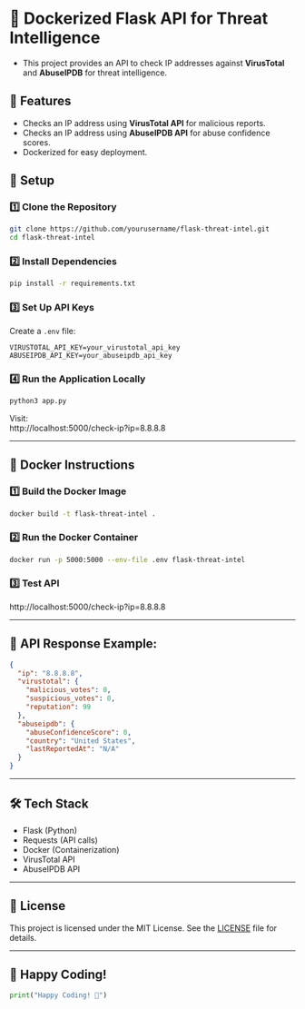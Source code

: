 # 🚀 Dockerized Flask API for Threat Intelligence

- This project provides an API to check IP addresses against **VirusTotal** and **AbuseIPDB** for threat intelligence.

## 🚀 Features
- Checks an IP address using **VirusTotal API** for malicious reports.
- Checks an IP address using **AbuseIPDB API** for abuse confidence scores.
- Dockerized for easy deployment.

## 🔧 Setup

### 1️⃣ Clone the Repository
```bash
git clone https://github.com/yourusername/flask-threat-intel.git
cd flask-threat-intel
```

### 2️⃣ Install Dependencies
```bash
pip install -r requirements.txt
```

### 3️⃣ Set Up API Keys  
Create a `.env` file:
```
VIRUSTOTAL_API_KEY=your_virustotal_api_key
ABUSEIPDB_API_KEY=your_abuseipdb_api_key
```

### 4️⃣ Run the Application Locally
```bash
python3 app.py
```
Visit:  
http://localhost:5000/check-ip?ip=8.8.8.8

---

## 🐳 Docker Instructions

### 1️⃣ Build the Docker Image
```bash
docker build -t flask-threat-intel .
```

### 2️⃣ Run the Docker Container
```bash
docker run -p 5000:5000 --env-file .env flask-threat-intel
```

### 3️⃣ Test API
http://localhost:5000/check-ip?ip=8.8.8.8

---

## 📡 API Response Example:
```json
{
  "ip": "8.8.8.8",
  "virustotal": {
    "malicious_votes": 0,
    "suspicious_votes": 0,
    "reputation": 99
  },
  "abuseipdb": {
    "abuseConfidenceScore": 0,
    "country": "United States",
    "lastReportedAt": "N/A"
  }
}
```

---

## 🛠 Tech Stack
- Flask (Python)
- Requests (API calls)
- Docker (Containerization)
- VirusTotal API
- AbuseIPDB API

---

## 📝 License
This project is licensed under the MIT License. See the [LICENSE](LICENSE) file for details.

___

## 🚀 Happy Coding!
```python
print("Happy Coding! 🚀")
```
```python
